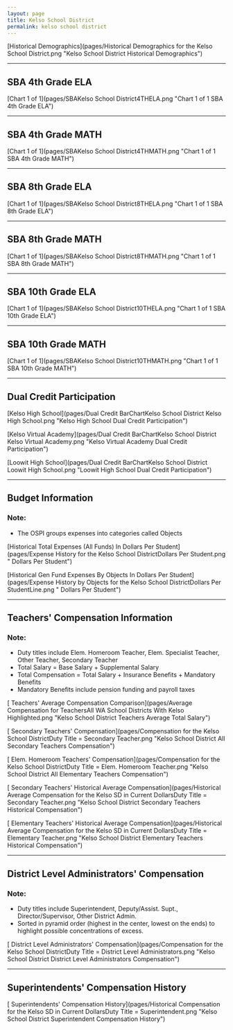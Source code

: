 ```yaml
---
layout: page
title: Kelso School District
permalink: kelso school district
---
```



[Historical Demographics](pages/Historical Demographics for the Kelso School District.png "Kelso School District Historical Demographics")

___

## SBA 4th Grade ELA

[Chart 1 of 1](pages/SBAKelso School District4THELA.png "Chart 1 of 1 SBA 4th Grade ELA")


___

## SBA 4th Grade MATH

[Chart 1 of 1](pages/SBAKelso School District4THMATH.png "Chart 1 of 1 SBA 4th Grade MATH")


___

## SBA 8th Grade ELA

[Chart 1 of 1](pages/SBAKelso School District8THELA.png "Chart 1 of 1 SBA 8th Grade ELA")


___

## SBA 8th Grade MATH

[Chart 1 of 1](pages/SBAKelso School District8THMATH.png "Chart 1 of 1 SBA 8th Grade MATH")


___

## SBA 10th Grade ELA

[Chart 1 of 1](pages/SBAKelso School District10THELA.png "Chart 1 of 1 SBA 10th Grade ELA")


___

## SBA 10th Grade MATH

[Chart 1 of 1](pages/SBAKelso School District10THMATH.png "Chart 1 of 1 SBA 10th Grade MATH")


___

## Dual Credit Participation

[Kelso High School](pages/Dual Credit BarChartKelso School District Kelso High School.png "Kelso High School Dual Credit Participation")

[Kelso Virtual Academy](pages/Dual Credit BarChartKelso School District Kelso Virtual Academy.png "Kelso Virtual Academy Dual Credit Participation")

[Loowit High School](pages/Dual Credit BarChartKelso School District Loowit High School.png "Loowit High School Dual Credit Participation")


___

## Budget Information
### Note:
- The OSPI groups expenses into categories called Objects

[Historical Total Expenses (All Funds) In Dollars Per Student](pages/Expense History for the Kelso School DistrictDollars Per Student.png " Dollars Per Student")

[Historical Gen Fund Expenses By Objects In Dollars Per Student](pages/Expense History by Objects for the Kelso School DistrictDollars Per StudentLine.png " Dollars Per Student")


___

## Teachers' Compensation Information
### Note:
- Duty titles include Elem. Homeroom Teacher, Elem. Specialist Teacher, Other Teacher, Secondary Teacher
- Total Salary = Base Salary + Supplemental Salary
- Total Compensation = Total Salary + Insurance Benefits + Mandatory Benefits
- Mandatory Benefits include pension funding and payroll taxes

[ Teachers' Average Compensation Comparison](pages/Average Compensation for TeachersAll WA School Districts With Kelso Highlighted.png "Kelso School District Teachers Average Total Salary")

[ Secondary Teachers' Compensation](pages/Compensation for the Kelso School DistrictDuty Title = Secondary Teacher.png "Kelso School District All Secondary Teachers Compensation")

[ Elem. Homeroom Teachers' Compensation](pages/Compensation for the Kelso School DistrictDuty Title = Elem. Homeroom Teacher.png "Kelso School District All Elementary Teachers Compensation")

[ Secondary Teachers' Historical Average Compensation](pages/Historical Average Compensation for the Kelso SD in Current DollarsDuty Title = Secondary Teacher.png "Kelso School District Secondary Teachers Historical Compensation")

[ Elementary Teachers' Historical Average Compensation](pages/Historical Average Compensation for the Kelso SD in Current DollarsDuty Title = Elementary Teacher.png "Kelso School District Elementary Teachers Historical Compensation")


___

## District Level Administrators' Compensation

### Note:
- Duty titles include Superintendent, Deputy/Assist. Supt., Director/Supervisor, Other District Admin.
- Sorted in pyramid order (highest in the center, lowest on the ends) to highlight possible concentrations of excess.

[ District Level Administrators' Compensation](pages/Compensation for the Kelso School DistrictDuty Title = District Level Administrators.png "Kelso School District District Level Administrators Compensation")


___

## Superintendents' Compensation History

[ Superintendents' Compensation History](pages/Historical Compensation for the Kelso SD in Current DollarsDuty Title = Superintendent.png "Kelso School District Superintendent Compensation History")

